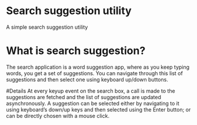 # Search suggestion utility
A simple search suggestion utility

# What is search suggestion?
The search application is a word suggestion app, where as you keep typing words, you get a set of suggestions. You can navigate through this list of suggestions and then select one using keyboard up/down buttons. 

#Details
At every keyup event on the search box, a call is made to the suggestions are fetched and the list of suggestions are updated asynchronously. A suggestion can be selected either by navigating to it using keyboard’s down/up keys and then selected using the Enter button; or can be directly chosen with a mouse click.